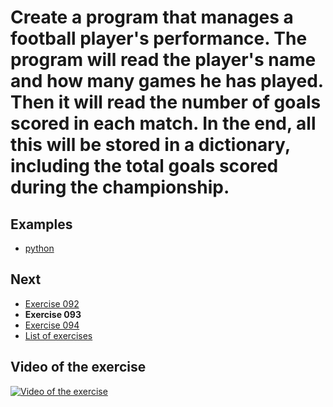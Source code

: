 # Create a program that manages a football player's performance. The program will read the player's name and how many games he has played. Then it will read the number of goals scored in each match. In the end, all this will be stored in a dictionary, including the total goals scored during the championship.

## Examples

- [python](python)

## Next

- [Exercise 092](../092)
- **Exercise 093**
- [Exercise 094](../094)
- [List of exercises](../)

## Video of the exercise

[![Video of the exercise](https://img.youtube.com/vi/5yKiud-YNaE/maxresdefault.jpg)](https://youtu.be/5yKiud-YNaE)
